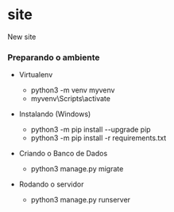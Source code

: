 # site
New site


### Preparando o ambiente

* Virtualenv

  * python3 -m venv myvenv
  * myvenv\Scripts\activate

* Instalando (Windows)

  * python3 -m pip install --upgrade pip
  * python3 -m pip install -r requirements.txt

* Criando o Banco de Dados

  * python3 manage.py migrate

* Rodando o servidor

  * python3 manage.py runserver
